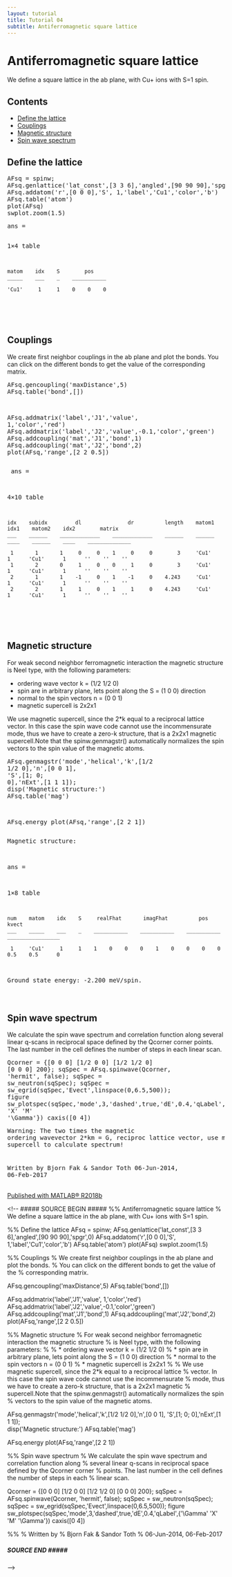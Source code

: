 ```yaml
---
layout: tutorial
title: Tutorial 04
subtitle: Antiferromagnetic square lattice
---
```


<div class="content"><h1>Antiferromagnetic square lattice</h1><!--introduction--><p>We define a square lattice in the ab plane, with Cu+ ions with S=1 spin.</p><!--/introduction--><h2>Contents</h2><div><ul><li><a href="#1">Define the lattice</a></li><li><a href="#2">Couplings</a></li><li><a href="#3">Magnetic structure</a></li><li><a href="#4">Spin wave spectrum</a></li></ul></div><h2 id="1">Define the lattice</h2><pre class="codeinput">AFsq = spinw;
AFsq.genlattice(<span class="string">'lat_const'</span>,[3 3 6],<span class="string">'angled'</span>,[90 90 90],<span class="string">'spgr'</span>,0)
AFsq.addatom(<span class="string">'r'</span>,[0 0 0],<span class="string">'S'</span>, 1,<span class="string">'label'</span>,<span class="string">'Cu1'</span>,<span class="string">'color'</span>,<span class="string">'b'</span>)
AFsq.table(<span class="string">'atom'</span>)
plot(AFsq)
swplot.zoom(1.5)
</pre><pre class="codeoutput">
ans =

  1&times;4 table

    matom    idx    S        pos    
    _____    ___    _    ___________

    'Cu1'     1     1    0    0    0

</pre> <img vspace="5" hspace="5" src="/tutorial4_02.png" alt=""> <h2 id="2">Couplings</h2><p>We create first neighbor couplings in the ab plane and plot the bonds. You can click on the different bonds to get the value of the corresponding matrix.</p><pre class="codeinput">AFsq.gencoupling(<span class="string">'maxDistance'</span>,5)
AFsq.table(<span class="string">'bond'</span>,[])

AFsq.addmatrix(<span class="string">'label'</span>,<span class="string">'J1'</span>,<span class="string">'value'</span>,   1,<span class="string">'color'</span>,<span class="string">'red'</span>)
AFsq.addmatrix(<span class="string">'label'</span>,<span class="string">'J2'</span>,<span class="string">'value'</span>,-0.1,<span class="string">'color'</span>,<span class="string">'green'</span>)
AFsq.addcoupling(<span class="string">'mat'</span>,<span class="string">'J1'</span>,<span class="string">'bond'</span>,1)
AFsq.addcoupling(<span class="string">'mat'</span>,<span class="string">'J2'</span>,<span class="string">'bond'</span>,2)
plot(AFsq,<span class="string">'range'</span>,[2 2 0.5])
</pre><pre class="codeoutput">
ans =

  4&times;10 table

    idx    subidx         dl               dr          length    matom1    idx1    matom2    idx2        matrix    
    ___    ______    _____________    _____________    ______    ______    ____    ______    ____    ______________

     1       1       1     0     0    1     0     0        3     'Cu1'      1      'Cu1'      1      ''    ''    ''
     1       2       0     1     0    0     1     0        3     'Cu1'      1      'Cu1'      1      ''    ''    ''
     2       1       1    -1     0    1    -1     0    4.243     'Cu1'      1      'Cu1'      1      ''    ''    ''
     2       2       1     1     0    1     1     0    4.243     'Cu1'      1      'Cu1'      1      ''    ''    ''

</pre><img vspace="5" hspace="5" src="/tutorial4_03.png" alt=""> <h2 id="3">Magnetic structure</h2><p>For weak second neighbor ferromagnetic interaction the magnetic structure is Neel type, with the following parameters:</p><div><ul><li>ordering wave vector k = (1/2 1/2 0)</li><li>spin are in arbitrary plane, lets point along the S = (1 0 0) direction</li><li>normal to the spin vectors n = (0 0 1)</li><li>magnetic supercell is 2x2x1</li></ul></div><p>We use magnetic supercell, since the 2*k equal to a reciprocal lattice vector. In this case the spin wave code cannot use the incommensurate mode, thus we have to create a zero-k structure, that is a 2x2x1 magnetic supercell.Note that the spinw.genmagstr() automatically normalizes the spin vectors to the spin value of the magnetic atoms.</p><pre class="codeinput">AFsq.genmagstr(<span class="string">'mode'</span>,<span class="string">'helical'</span>,<span class="string">'k'</span>,[1/2 1/2 0],<span class="string">'n'</span>,[0 0 1], <span class="string">'S'</span>,[1; 0; 0],<span class="string">'nExt'</span>,[1 1 1]);
disp(<span class="string">'Magnetic structure:'</span>)
AFsq.table(<span class="string">'mag'</span>)

AFsq.energy
plot(AFsq,<span class="string">'range'</span>,[2 2 1])
</pre><pre class="codeoutput">Magnetic structure:

ans =

  1&times;8 table

    num    matom    idx    S     realFhat       imagFhat          pos              kvect      
    ___    _____    ___    _    ___________    ___________    ___________    _________________

     1     'Cu1'     1     1    1    0    0    0    1    0    0    0    0    0.5    0.5      0

Ground state energy: -2.200 meV/spin.
</pre><img vspace="5" hspace="5" src="/tutorial4_04.png" alt=""> <h2 id="4">Spin wave spectrum</h2><p>We calculate the spin wave spectrum and correlation function along several linear q-scans in reciprocal space defined by the Qcorner corner points. The last number in the cell defines the number of steps in each linear scan.</p><pre class="codeinput">Qcorner = {[0 0 0] [1/2 0 0] [1/2 1/2 0] [0 0 0] 200};
sqSpec = AFsq.spinwave(Qcorner, <span class="string">'hermit'</span>, false);
sqSpec = sw_neutron(sqSpec);
sqSpec = sw_egrid(sqSpec,<span class="string">'Evect'</span>,linspace(0,6.5,500));
figure
sw_plotspec(sqSpec,<span class="string">'mode'</span>,3,<span class="string">'dashed'</span>,true,<span class="string">'dE'</span>,0.4,<span class="string">'qLabel'</span>,{<span class="string">'\Gamma'</span> <span class="string">'X'</span> <span class="string">'M'</span> <span class="string">'\Gamma'</span>})
caxis([0 4])
</pre><pre class="codeoutput">Warning: The two times the magnetic ordering wavevector 2*km = G, reciproc
lattice vector, use magnetic supercell to calculate spectrum! 
</pre><img vspace="5" hspace="5" src="/tutorial4_05.png" alt=""> <pre>Written by
Bjorn Fak &amp; Sandor Toth
06-Jun-2014, 06-Feb-2017</pre><p class="footer"><br><a href="https://www.mathworks.com/products/matlab/">Published with MATLAB&reg; R2018b</a><br></p></div><!--
<literal>##### SOURCE BEGIN #####
%% Antiferromagnetic square lattice
% We define a square lattice in the ab plane, with Cu+ ions with S=1 spin.

%% Define the lattice
AFsq = spinw;
AFsq.genlattice('lat_const',[3 3 6],'angled',[90 90 90],'spgr',0)
AFsq.addatom('r',[0 0 0],'S', 1,'label','Cu1','color','b')
AFsq.table('atom')
plot(AFsq)
swplot.zoom(1.5)

%% Couplings
% We create first neighbor couplings in the ab plane and plot the bonds.
% You can click on the different bonds to get the value of the
% corresponding matrix.

AFsq.gencoupling('maxDistance',5)
AFsq.table('bond',[])

AFsq.addmatrix('label','J1','value',   1,'color','red')
AFsq.addmatrix('label','J2','value',-0.1,'color','green')
AFsq.addcoupling('mat','J1','bond',1)
AFsq.addcoupling('mat','J2','bond',2)
plot(AFsq,'range',[2 2 0.5])

%% Magnetic structure
% For weak second neighbor ferromagnetic interaction the magnetic structure
% is Neel type, with the following parameters:
%
% * ordering wave vector k = (1/2 1/2 0)
% * spin are in arbitrary plane, lets point along the S = (1 0 0) direction
% * normal to the spin vectors n = (0 0 1)
% * magnetic supercell is 2x2x1
%
% We use magnetic supercell, since the 2*k equal to a reciprocal lattice
% vector. In this case the spin wave code cannot use the incommensurate
% mode, thus we have to create a zero-k structure, that is a 2x2x1 magnetic
% supercell.Note that the spinw.genmagstr() automatically normalizes the spin
% vectors to the spin value of the magnetic atoms.

AFsq.genmagstr('mode','helical','k',[1/2 1/2 0],'n',[0 0 1], 'S',[1; 0; 0],'nExt',[1 1 1]);  
disp('Magnetic structure:')
AFsq.table('mag')

AFsq.energy
plot(AFsq,'range',[2 2 1])

%% Spin wave spectrum
% We calculate the spin wave spectrum and correlation function along
% several linear q-scans in reciprocal space defined by the Qcorner corner
% points. The last number in the cell defines the number of steps in each
% linear scan.

Qcorner = {[0 0 0] [1/2 0 0] [1/2 1/2 0] [0 0 0] 200};
sqSpec = AFsq.spinwave(Qcorner, 'hermit', false);
sqSpec = sw_neutron(sqSpec); 
sqSpec = sw_egrid(sqSpec,'Evect',linspace(0,6.5,500));
figure
sw_plotspec(sqSpec,'mode',3,'dashed',true,'dE',0.4,'qLabel',{'\Gamma' 'X' 'M' '\Gamma'})
caxis([0 4])

%%
%  Written by
%  Bjorn Fak & Sandor Toth
%  06-Jun-2014, 06-Feb-2017

##### SOURCE END #####</literal>
-->
